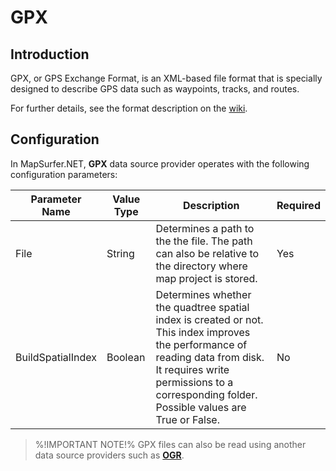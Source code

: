 # GPX

## Introduction

GPX, or GPS Exchange Format, is an XML-based file format that is specially designed to describe GPS data such as waypoints, tracks, and routes.

For further details, see the format description on the [wiki](http://en.wikipedia.org/wiki/GPS_Exchange_Format). 

## Configuration

In MapSurfer.NET, **GPX** data source provider operates with the following configuration parameters:

Parameter Name | Value Type | Description | Required
------------ | ------------- | ------------- | -------------
File | String | Determines a path to the the file. The path can also be relative to the directory where map project is stored. | Yes
BuildSpatialIndex | Boolean | Determines whether the quadtree spatial index is created or not. This index improves the performance of reading data from disk. It requires write permissions to a corresponding folder. Possible values are True or False. | No

> %!IMPORTANT NOTE!% GPX files can also be read using another data source providers such as
**[OGR](usermanual/data_sources/vector/ogr.md)**.
